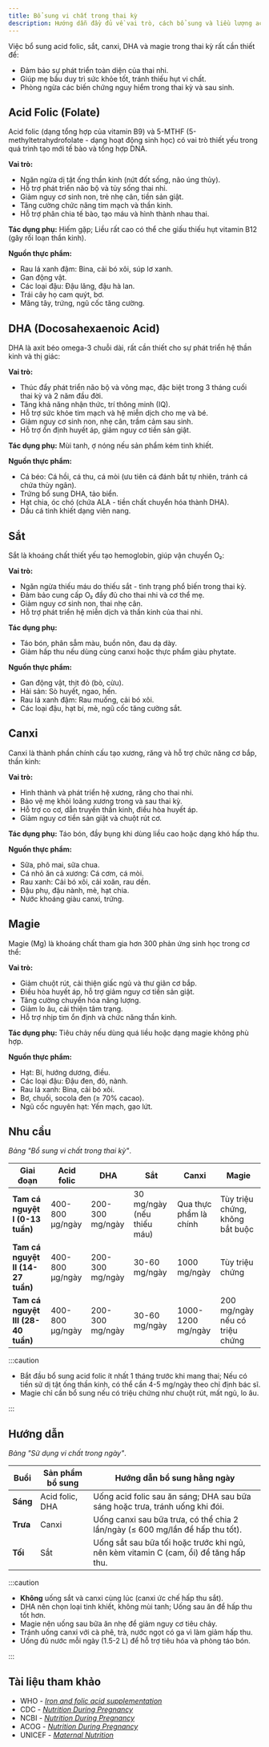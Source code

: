 ```yaml
---
title: Bổ sung vi chất trong thai kỳ
description: Hướng dẫn đầy đủ về vai trò, cách bổ sung và liều lượng acid folic, sắt, canxi, DHA, magie cho phụ nữ mang thai.
---
```


Việc bổ sung acid folic, sắt, canxi, DHA và magie trong thai kỳ rất cần thiết để:

- Đảm bảo sự phát triển toàn diện của thai nhi.
- Giúp mẹ bầu duy trì sức khỏe tốt, tránh thiếu hụt vi chất.
- Phòng ngừa các biến chứng nguy hiểm trong thai kỳ và sau sinh.

## Acid Folic (Folate)

Acid folic (dạng tổng hợp của vitamin B9) và 5-MTHF (5-methyltetrahydrofolate - dạng hoạt động sinh học) có vai trò thiết yếu trong quá trình tạo mới tế bào và tổng hợp DNA.

**Vai trò:**

- Ngăn ngừa dị tật ống thần kinh (nứt đốt sống, não úng thủy).
- Hỗ trợ phát triển não bộ và tủy sống thai nhi.
- Giảm nguy cơ sinh non, trẻ nhẹ cân, tiền sản giật.
- Tăng cường chức năng tim mạch và thần kinh.
- Hỗ trợ phân chia tế bào, tạo máu và hình thành nhau thai.

**Tác dụng phụ:** Hiếm gặp; Liều rất cao có thể che giấu thiếu hụt vitamin B12 (gây rối loạn thần kinh).

**Nguồn thực phẩm:**

- Rau lá xanh đậm: Bina, cải bó xôi, súp lơ xanh.
- Gan động vật.
- Các loại đậu: Đậu lăng, đậu hà lan.
- Trái cây họ cam quýt, bơ.
- Măng tây, trứng, ngũ cốc tăng cường.

## DHA (Docosahexaenoic Acid)

DHA là axit béo omega-3 chuỗi dài, rất cần thiết cho sự phát triển hệ thần kinh và thị giác:

**Vai trò:**

- Thúc đẩy phát triển não bộ và võng mạc, đặc biệt trong 3 tháng cuối thai kỳ và 2 năm đầu đời.
- Tăng khả năng nhận thức, trí thông minh (IQ).
- Hỗ trợ sức khỏe tim mạch và hệ miễn dịch cho mẹ và bé.
- Giảm nguy cơ sinh non, nhẹ cân, trầm cảm sau sinh.
- Hỗ trợ ổn định huyết áp, giảm nguy cơ tiền sản giật.

**Tác dụng phụ:** Mùi tanh, ợ nóng nếu sản phẩm kém tinh khiết.

**Nguồn thực phẩm:**

- Cá béo: Cá hồi, cá thu, cá mòi (ưu tiên cá đánh bắt tự nhiên, tránh cá chứa thủy ngân).
- Trứng bổ sung DHA, tảo biển.
- Hạt chia, óc chó (chứa ALA - tiền chất chuyển hóa thành DHA).
- Dầu cá tinh khiết dạng viên nang.

## Sắt

Sắt là khoáng chất thiết yếu tạo hemoglobin, giúp vận chuyển O₂:

**Vai trò:**

- Ngăn ngừa thiếu máu do thiếu sắt - tình trạng phổ biến trong thai kỳ.
- Đảm bảo cung cấp O₂ đầy đủ cho thai nhi và cơ thể mẹ.
- Giảm nguy cơ sinh non, thai nhẹ cân.
- Hỗ trợ phát triển hệ miễn dịch và thần kinh của thai nhi.

**Tác dụng phụ:**

- Táo bón, phân sẫm màu, buồn nôn, đau dạ dày.
- Giảm hấp thu nếu dùng cùng canxi hoặc thực phẩm giàu phytate.

**Nguồn thực phẩm:**

- Gan động vật, thịt đỏ (bò, cừu).
- Hải sản: Sò huyết, ngao, hến.
- Rau lá xanh đậm: Rau muống, cải bó xôi.
- Các loại đậu, hạt bí, mè, ngũ cốc tăng cường sắt.

## Canxi

Canxi là thành phần chính cấu tạo xương, răng và hỗ trợ chức năng cơ bắp, thần kinh:

**Vai trò:**

- Hình thành và phát triển hệ xương, răng cho thai nhi.
- Bảo vệ mẹ khỏi loãng xương trong và sau thai kỳ.
- Hỗ trợ co cơ, dẫn truyền thần kinh, điều hòa huyết áp.
- Giảm nguy cơ tiền sản giật và chuột rút cơ.

**Tác dụng phụ:** Táo bón, đầy bụng khi dùng liều cao hoặc dạng khó hấp thu.

**Nguồn thực phẩm:**

- Sữa, phô mai, sữa chua.
- Cá nhỏ ăn cả xương: Cá cơm, cá mòi.
- Rau xanh: Cải bó xôi, cải xoăn, rau dền.
- Đậu phụ, đậu nành, mè, hạt chia.
- Nước khoáng giàu canxi, trứng.

## Magie

Magie (Mg) là khoáng chất tham gia hơn 300 phản ứng sinh học trong cơ thể:

**Vai trò:**

- Giảm chuột rút, cải thiện giấc ngủ và thư giãn cơ bắp.
- Điều hòa huyết áp, hỗ trợ giảm nguy cơ tiền sản giật.
- Tăng cường chuyển hóa năng lượng.
- Giảm lo âu, cải thiện tâm trạng.
- Hỗ trợ nhịp tim ổn định và chức năng thần kinh.

**Tác dụng phụ:** Tiêu chảy nếu dùng quá liều hoặc dạng magie không phù hợp.

**Nguồn thực phẩm:**

- Hạt: Bí, hướng dương, điều.
- Các loại đậu: Đậu đen, đỏ, nành.
- Rau lá xanh: Bina, cải bó xôi.
- Bơ, chuối, socola đen (≥ 70% cacao).
- Ngũ cốc nguyên hạt: Yến mạch, gạo lứt.

## Nhu cầu

_Bảng "Bổ sung vi chất trong thai kỳ"_.

| Giai đoạn                          | Acid folic      | DHA             | Sắt                        | Canxi                  | Magie                           |
| ---------------------------------- | --------------- | --------------- | -------------------------- | ---------------------- | ------------------------------- |
| **Tam cá nguyệt I (0-13 tuần)**    | 400-800 µg/ngày | 200-300 mg/ngày | 30 mg/ngày (nếu thiếu máu) | Qua thực phẩm là chính | Tùy triệu chứng, không bắt buộc |
| **Tam cá nguyệt II (14-27 tuần)**  | 400-800 µg/ngày | 200-300 mg/ngày | 30-60 mg/ngày              | 1000 mg/ngày           | Tùy triệu chứng                 |
| **Tam cá nguyệt III (28-40 tuần)** | 400-800 µg/ngày | 200-300 mg/ngày | 30-60 mg/ngày              | 1000-1200 mg/ngày      | 200 mg/ngày nếu có triệu chứng  |

:::caution

- Bắt đầu bổ sung acid folic ít nhất 1 tháng trước khi mang thai; Nếu có tiền sử dị tật ống thần kinh, có thể cần 4-5 mg/ngày theo chỉ định bác sĩ.
- Magie chỉ cần bổ sung nếu có triệu chứng như chuột rút, mất ngủ, lo âu.

:::

## Hướng dẫn

_Bảng "Sử dụng vi chất trong ngày"_.

| Buổi     | Sản phẩm bổ sung | Hướng dẫn bổ sung hằng ngày                                                           |
| -------- | ---------------- | ------------------------------------------------------------------------------------- |
| **Sáng** | Acid folic, DHA  | Uống acid folic sau ăn sáng; DHA sau bữa sáng hoặc trưa, tránh uống khi đói.          |
| **Trưa** | Canxi            | Uống canxi sau bữa trưa, có thể chia 2 lần/ngày (≤ 600 mg/lần để hấp thu tốt).        |
| **Tối**  | Sắt              | Uống sắt sau bữa tối hoặc trước khi ngủ, nên kèm vitamin C (cam, ổi) để tăng hấp thu. |

:::caution

- **Không** uống sắt và canxi cùng lúc (canxi ức chế hấp thu sắt).
- DHA nên chọn loại tinh khiết, không mùi tanh; Uống sau ăn để hấp thu tốt hơn.
- Magie nên uống sau bữa ăn nhẹ để giảm nguy cơ tiêu chảy.
- Tránh uống canxi với cà phê, trà, nước ngọt có ga vì làm giảm hấp thu.
- Uống đủ nước mỗi ngày (1.5-2 L) để hỗ trợ tiêu hóa và phòng táo bón.

:::

## Tài liệu tham khảo

- WHO - [_Iron and folic acid supplementation_](https://www.who.int/nutrition/publications/micronutrients/guidelines/iron_folic_acid_supplementation/en/)
- CDC - [_Nutrition During Pregnancy_](https://www.cdc.gov/nutrition/pregnancy-and-breastfeeding.html)
- NCBI - [_Nutrition During Pregnancy_](https://www.ncbi.nlm.nih.gov/books/NBK217107/)
- ACOG - [_Nutrition During Pregnancy_](https://www.acog.org/womens-health/faqs/nutrition-during-pregnancy)
- UNICEF - [_Maternal Nutrition_](https://www.unicef.org/documents/maternal-nutrition)
